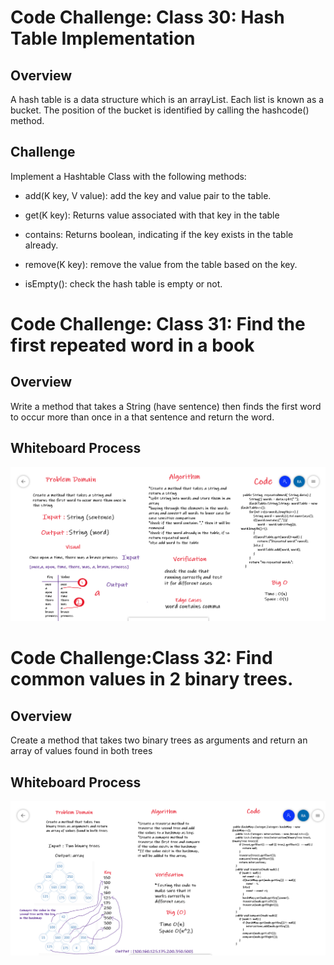 # Code Challenge: Class 30: Hash Table Implementation

## Overview 

A hash table is a data structure which is an arrayList. Each list is known as a bucket. The position of the bucket is identified by calling the hashcode() method.

## Challenge 

Implement a Hashtable Class with the following methods:

- add(K key, V value): add the key and value pair to the table.

- get(K key): Returns value associated with that key in the table

- contains: Returns boolean, indicating if the key exists in the table already.

- remove(K key): remove the value from the table based on the key.

- isEmpty(): check the hash table is empty or not.



# Code Challenge: Class 31: Find the first repeated word in a book

## Overview              

Write a method that takes a String (have sentence) then finds the first word to occur more than once in a that sentence and return the word.

## Whiteboard Process

![challenge 31](whiteboard/challenge31.PNG)


# Code Challenge:Class 32: Find common values in 2 binary trees.

## Overview 

Create a method that takes two binary trees as arguments and return an array of values found in both trees

## Whiteboard Process


![challenge 32](whiteboard/challenge32.PNG)